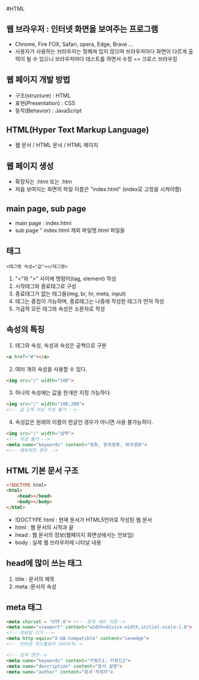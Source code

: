 #HTML

## 웹 브라우저 : 인터넷 화면을 보여주는 프로그램

- Chrome, Fire FOX, Safari, opera, Edge, Brave ...
 - 사용자가 사용하는 브라우저는 정해져 있지 않으며
 브라우저마다 화면이 다르게 출력이 될 수 있으니
 브라우저마다 테스트를 하면서 수정
 => 크로스 브라우징

## 웹 페이지 개발 방법

- 구조(structure) : HTML
- 표현(Presentation) : CSS
- 동작(Behavior) : JavaScript

## HTML(Hyper Text Markup Language)

- 웹 문서 / HTML 문서 / HTML 페이지

## 웹 페이지 생성

- 확장자는 .html 또는 .htm
- 처음 보여지는 화면의 파일 이름은 "index.html" (index로 고정을 시켜야함)

## main page, sub page 

- main page : index.html
- sub page " index.html 제외 파일명.html 파일들

## 태그

```
<태그명 속성="값"></태그명>
```

1. "<"와 ">" 사이에 명령어(tag, element) 작성
2. 시작태그와 종료태그로 구성
3. 종료태그가 없는 태그들(img, br, hr, meta, input)
4. 태그는 중첩이 가능하며, 종료태그는 나중에 작성한 태그가 먼저 작성
5. 가급적 모든 태그와 속성은 소문자로 작성 

## 속성의 특징

1. 태그와 속성, 속성과 속성은 공백으로 구분

```html
<a href="#"></a>
```

2. 여러 개의 속성을 사용할 수 있다.

```html
<img src="/" width="100">
```

3. 하나의 속성에는 값을 한개만 지정 가능하다.

```html
<img src="/" width="100,200">
<!-- 값 2개 이상 작성 불가 -->
```

4. 속성값은 원래의 이름이 한글인 경우가 아니면 사용 불가능하다.

```html
<img src="/" width="삼백">
<!-- 작성 불가 -->
<meta name="keywords" content="영화, 한국영화, 외국영화">
<!-- 예외적인 경우 -->
```

## HTML 기본 문서 구조

```html
<!DOCTYPE html>
<html>
    <head></head>
    <body></body>
</html>
```

- !DOCTYPE html : 현재 문서가 HTML5언어로 작성된 웹 문서
- html : 웹 문서의 시작과 끝
- head : 웹 문서의 정보(웹페이지 화면상에서는 안보임)
- body : 실제 웹 브라우저에 나타날 내용

## head에 많이 쓰는 태그

1. title : 문서의 제목
2. meta :문서의 속성

<title>넷플릭스</title>

## meta 태그

```html
<meta charset = "UTF-8"> <!-- 문자 세트 지정-->
<meta name="viewport" content="width=divice-width,initial-scale-1.0"> 
<!-- 모바일 기기 -->
<meta http-equiv="X-UA-Compatible" content="ie=edge">
<!-- 인터넷 익스플로러 브라우저-->

<!-- 검색 엔진-->
<meta name="keywords" content="키워드1, 키워드2">
<meta name="description" content="문서 설명">
<meta name="author" content="문서 작성자">
```